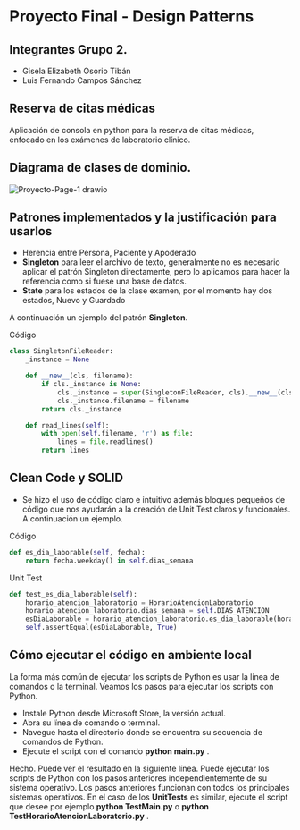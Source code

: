 # Proyecto Final - Design Patterns

## Integrantes Grupo 2.
+ Gisela Elizabeth Osorio Tibán
+ Luis Fernando Campos Sánchez

## Reserva de citas médicas
Aplicación de consola en python para la reserva de citas médicas, enfocado en los exámenes de laboratorio clínico.

## Diagrama de clases de dominio.
![Proyecto-Page-1 drawio](https://github.com/GissOsorio/proyecto-design-patterns/assets/17515471/f4edac7a-e047-4fa5-8a11-28646880b0a3)

## Patrones implementados y la justificación para usarlos 
+ Herencia entre Persona, Paciente y Apoderado
+ **Singleton** para leer el archivo de texto, generalmente no es necesario aplicar el patrón Singleton directamente, pero lo aplicamos para hacer la referencia como si fuese una base de datos.
+ **State** para los estados de la clase examen, por el momento hay dos estados, Nuevo y Guardado

A continuación un ejemplo del patrón **Singleton**.

Código

```python
class SingletonFileReader:
    _instance = None

    def __new__(cls, filename):
        if cls._instance is None:
            cls._instance = super(SingletonFileReader, cls).__new__(cls)
            cls._instance.filename = filename
        return cls._instance

    def read_lines(self):
        with open(self.filename, 'r') as file:
            lines = file.readlines()
        return lines
```

## Clean Code y SOLID
+ Se hizo el uso de código claro e intuitivo además bloques pequeños de código que nos ayudarán a la creación de Unit Test claros y funcionales. A continuación un ejemplo.

Código

```python
def es_dia_laborable(self, fecha):
	return fecha.weekday() in self.dias_semana
```

Unit Test

```python
def test_es_dia_laborable(self):  
	horario_atencion_laboratorio = HorarioAtencionLaboratorio
	horario_atencion_laboratorio.dias_semana = self.DIAS_ATENCION
	esDiaLaborable = horario_atencion_laboratorio.es_dia_laborable(horario_atencion_laboratorio, self.FECHA_HORA_EXAMEN)
	self.assertEqual(esDiaLaborable, True)      
```

## Cómo ejecutar el código en ambiente local
La forma más común de ejecutar los scripts de Python es usar la línea de comandos o la terminal. Veamos los pasos para ejecutar los scripts con Python.

+ Instale Python desde Microsoft Store, la versión actual.
+ Abra su línea de comando o terminal.
+ Navegue hasta el directorio donde se encuentra su secuencia de comandos de Python.
+ Ejecute el script con el comando **python main.py** .

Hecho. Puede ver el resultado en la siguiente línea.
Puede ejecutar los scripts de Python con los pasos anteriores independientemente de su sistema operativo. Los pasos anteriores funcionan con todos los principales sistemas operativos.
En el caso de los **UnitTests**  es similar, ejecute el script que desee por ejemplo **python TestMain.py** o **python TestHorarioAtencionLaboratorio.py** .